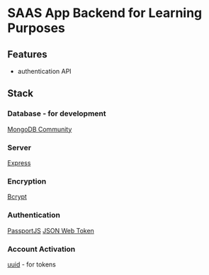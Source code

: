 # SAAS App Backend for Learning Purposes

## Features

- authentication API

## Stack

### Database - for development

[MongoDB Community](https://www.mongodb.com/community)

### Server

[Express](https://expressjs.com/)

### Encryption

[Bcrypt](https://www.npmjs.com/package/bcrypt)

### Authentication

[PassportJS](https://www.passportjs.org/)
[JSON Web Token](https://www.npmjs.com/package/jsonwebtoken)

### Account Activation

[uuid](https://www.npmjs.com/package/uuid) - for tokens
